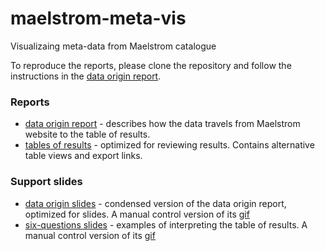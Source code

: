 # maelstrom-meta-vis

Visualizaing meta-data from Maelstrom catalogue

To reproduce the reports, please clone the repository and follow the instructions in the [data origin report][coverage-cognitive]. 


### Reports
- [data origin report][coverage-cognitive] - describes how the data travels from Maelstrom website to the table of results. 
- [tables of results][barebones] - optimized for reviewing results. Contains alternative table views and export links. 

### Support slides
- [data origin slides][data-origin.pdf] - condensed version of the data origin report, optimized for slides. A manual control version of its [gif][data-origin.gif]
- [six-questions slides][six-questions.pdf] - examples of interpreting the table of results. A manual control version of its [gif][six-questions.gif]









[data-origin.pdf]:https://rawgit.com/maelstrom-research/maelstrom-meta-vis/2f4f3280274eb25d7aeaedd465fffaefd3a56c9e/reports/coverage-cognitive/data-origin/1-data-origin.pdf

[data-origin.gif]:https://raw.githubusercontent.com/maelstrom-research/maelstrom-meta-vis/master/reports/coverage-cognitive/data-origin/4-data-origin.gif

[six-questions.pdf]:https://rawgit.com/maelstrom-research/maelstrom-meta-vis/2f4f3280274eb25d7aeaedd465fffaefd3a56c9e/reports/coverage-cognitive/six-questions/1-six-questions.pdf

[six-questions.gif]:https://raw.githubusercontent.com/maelstrom-research/maelstrom-meta-vis/master/reports/coverage-cognitive/six-questions/3-six-questions.gif

[coverage-cognitive]:https://rawgit.com/maelstrom-research/maelstrom-meta-vis/master/reports/coverage-cognitive/coverage-cognitive.html

[barebones]:https://rawgit.com/maelstrom-research/maelstrom-meta-vis/master/reports/coverage-cognitive/coverage-cognitive-barebone.html

[meta-dead]:https://github.com/maelstrom-research/maelstrom-meta-vis/blob/master/data-public/meta/coverage-cognitive-dead.csv

[main-readme]:https://github.com/maelstrom-research/maelstrom-meta-vis/blob/master/README.md